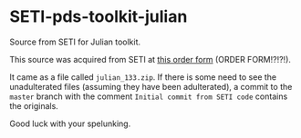 # SETI-pds-toolkit-julian

Source from SETI for Julian toolkit.

This source was acquired from SETI at [this order form](https://pds-rings.seti.org/toolkits/order.html) (ORDER FORM!?!?!).

It came as a file called `julian_133.zip`.  If there is some need to see the unadulterated files (assuming they have been adulterated), a commit to the `master` branch with the comment `Initial commit from SETI code` contains the originals.

Good luck with your spelunking.
